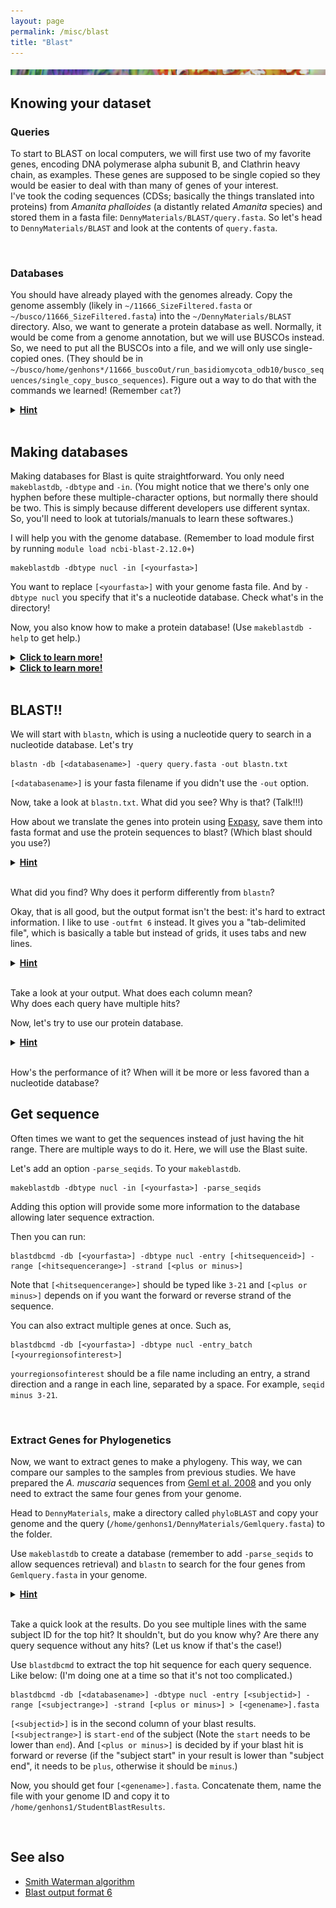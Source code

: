 ```yaml
---
layout: page
permalink: /misc/blast
title: "Blast"
---
```


![band](../img/band.png)

## Knowing your dataset
### Queries

To start to BLAST on local computers, we will first use two of my favorite genes, encoding DNA polymerase alpha subunit B, and Clathrin heavy chain, as examples. These genes are supposed to be single copied so they would be easier to deal with than many of genes of your interest.  
I've took the coding sequences (CDSs; basically the things translated into proteins) from <i>Amanita phalloides</i> (a distantly related <i>Amanita</i> species) and stored them in a fasta file: `DennyMaterials/BLAST/query.fasta`.
So let's head to `DennyMaterials/BLAST` and look at the contents of `query.fasta`.

<br/>

### Databases

You should have already played with the genomes already. Copy the genome assembly (likely in `~/11666_SizeFiltered.fasta` or `~/busco/11666_SizeFiltered.fasta`) into the `~/DennyMaterials/BLAST` directory. Also, we want to generate a protein database as well. Normally, it would be come from a genome annotation, but we will use BUSCOs instead.  
So, we need to put all the BUSCOs into a file, and we will only use single-copied ones. (They should be in `~/busco/home/genhons*/11666_buscoOut/run_basidiomycota_odb10/busco_sequences/single_copy_busco_sequences`). Figure out a way to do that with the commands we learned! (Remember `cat`?)

<details>
  <summary><b><u>Hint</u></b></summary>
  To copy the genome, you do something like
  <pre>cp [&lt;path to genome&gt;] .  </pre>
  To make the protein database, you do something like
  <pre>cat ~/busco/home/genhons*/11666_buscoOut/run_basidiomycota_odb10/busco_sequences/single_copy_busco_sequences/* &gt; busco.fasta  </pre>
  If your busco failed let us know.
</details>
<br/>

## Making databases

Making databases for Blast is quite straightforward. You only need `makeblastdb`, `-dbtype` and `-in`. (You might notice that we there's only one hyphen before these multiple-character options, but normally there should be two. This is simply because different developers use different syntax. So, you'll need to look at tutorials/manuals to learn these softwares.)

I will help you with the genome database.
(Remember to load module first by running `module load ncbi-blast-2.12.0+`)

```
makeblastdb -dbtype nucl -in [<yourfasta>]
```

You want to replace `[<yourfasta>]` with your genome fasta file. And by `-dbtype nucl` you specify that it's a nucleotide database. Check what's in the directory!

Now, you also know how to make a protein database! (Use `makeblastdb -help` to get help.) 
<details>
  <summary><b><u>Click to learn more!</u></b></summary>
  <pre>makeblastdb -dbtype prot -in [&lt;yourfasta&gt;]  </pre>
</details>
<details>
  <summary><b><u>Click to learn more!</u></b></summary>
  It is worth noting that you can change output database name with <code>-out</code>. It is useful when you want to build a database for a fasta from a different folder. For example,
  <pre>makeblastdb -dbtype nucl -in somedir/somefasta -out XXX  </pre>
</details>
<br/>

## BLAST!!

We will start with `blastn`, which is using a nucleotide query to search in a nucleotide database. Let's try 

```
blastn -db [<databasename>] -query query.fasta -out blastn.txt
```

`[<databasename>]` is your fasta filename if you didn't use the `-out` option.

Now, take a look at `blastn.txt`. What did you see? Why is that? (Talk!!!)

How about we translate the genes into protein using [Expasy](https://web.expasy.org/translate/), save them into fasta format and use the protein sequences to blast? (Which blast should you use?)

<details>
  <summary><b><u>Hint</u></b></summary>
  <pre>tblastn -db [&lt;databasename&gt;] -query [&lt;proteinfasta&gt;] -out tblastn.txt  </pre>
</details>
<br/>

What did you find? Why does it perform differently from `blastn`?

Okay, that is all good, but the output format isn't the best: it's hard to extract information. I like to use `-outfmt 6` instead. It gives you a "tab-delimited file", which is basically a table but instead of grids, it uses tabs and new lines.

<details>
  <summary><b><u>Hint</u></b></summary>
  <pre>tblastn -db [&lt;databasename&gt;] -query [&lt;proteinfasta&gt;] -outfmt 6 -out tblastn-fmt6.txt  </pre>
</details>
<br/>

Take a look at your output. What does each column mean?  
Why does each query have multiple hits?

Now, let's try to use our protein database. 

<details>
  <summary><b><u>Hint</u></b></summary>
  <pre>blastp -db [&lt;databasename&gt;] -query [&lt;proteinfasta&gt;] -outfmt 6 -out blastp-fmt6.txt  </pre>
</details>
<br/>

How's the performance of it? When will it be more or less favored than a nucleotide database?
<br/>

## Get sequence

Often times we want to get the sequences instead of just having the hit range. There are multiple ways to do it. Here, we will use the Blast suite. 

Let's add an option `-parse_seqids`. To your `makeblastdb`.

```
makeblastdb -dbtype nucl -in [<yourfasta>] -parse_seqids
```

Adding this option will provide some more information to the database allowing later sequence extraction.

Then you can run:

```
blastdbcmd -db [<yourfasta>] -dbtype nucl -entry [<hitsequenceid>] -range [<hitsequencerange>] -strand [<plus or minus>]
```

Note that `[<hitsequencerange>]` should be typed like `3-21` and `[<plus or minus>]` depends on if you want the forward or reverse strand of the sequence.

You can also extract multiple genes at once. Such as, 

```
blastdbcmd -db [<yourfasta>] -dbtype nucl -entry_batch [<yourregionsofinterest>]
```

`yourregionsofinterest` should be a file name including an entry, a strand direction and a range in each line, separated by a space. For example, `seqid minus 3-21`.

<br/>

### Extract Genes for Phylogenetics

Now, we want to extract genes to make a phylogeny. This way, we can compare our samples to the samples from previous studies. We have prepared the <i>A. muscaria</i>  sequences from [Geml et al. 2008](https://www.sciencedirect.com/science/article/pii/S105579030800208X?via%3Dihub) and you only need to extract the same four genes from your genome.  

Head to `DennyMaterials`, make a directory called `phyloBLAST` and copy your genome and the query (`/home/genhons1/DennyMaterials/Gemlquery.fasta`) to the folder.

Use `makeblastdb` to create a database (remember to add `-parse_seqids` to allow sequences retrieval) and `blastn` to search for the four genes from `Gemlquery.fasta` in your genome.

<details>
  <summary><b><u>Hint</u></b></summary>
  <pre>blastn -db [&lt;databasename&gt;] -query Gemlquery.fasta -outfmt 6 -out blastn-Geml.txt  </pre>
</details>
<br/>

Take a quick look at the results. Do you see multiple lines with the same subject ID for the top hit? It shouldn't, but do you know why? Are there any query sequence without any hits? (Let us know if that's the case!)

Use `blastdbcmd` to extract the top hit sequence for each query sequence. Like below: (I'm doing one at a time so that it's not too complicated.)

```
blastdbcmd -db [<databasename>] -dbtype nucl -entry [<subjectid>] -range [<subjectrange>] -strand [<plus or minus>] > [<genename>].fasta
```

`[<subjectid>]` is in the second column of your blast results. `[<subjectrange>]` is `start-end` of the subject (Note the `start` needs to be lower than `end`). And `[<plus or minus>]` is decided by if your blast hit is forward or reverse (if the "subject start" in your result is lower than "subject end", it needs to be `plus`, otherwise it should be `minus`.)

Now, you should get four `[<genename>].fasta`. Concatenate them, name the file with your genome ID and copy it to `/home/genhons1/StudentBlastResults`.

<br/>

## See also
- [Smith Waterman algorithm](https://en.wikipedia.org/wiki/Smith%E2%80%93Waterman_algorithm)
- [Blast output format 6](https://www.metagenomics.wiki/tools/blast/blastn-output-format-6)
